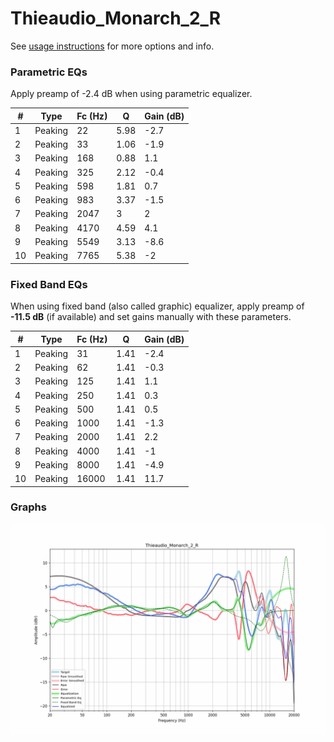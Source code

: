 # Thieaudio_Monarch_2_R
See [usage instructions](https://github.com/jaakkopasanen/AutoEq#usage) for more options and info.

### Parametric EQs
Apply preamp of -2.4 dB when using parametric equalizer.

|   # | Type    |   Fc (Hz) |    Q |   Gain (dB) |
|-----|---------|-----------|------|-------------|
|   1 | Peaking |        22 | 5.98 |        -2.7 |
|   2 | Peaking |        33 | 1.06 |        -1.9 |
|   3 | Peaking |       168 | 0.88 |         1.1 |
|   4 | Peaking |       325 | 2.12 |        -0.4 |
|   5 | Peaking |       598 | 1.81 |         0.7 |
|   6 | Peaking |       983 | 3.37 |        -1.5 |
|   7 | Peaking |      2047 | 3    |         2   |
|   8 | Peaking |      4170 | 4.59 |         4.1 |
|   9 | Peaking |      5549 | 3.13 |        -8.6 |
|  10 | Peaking |      7765 | 5.38 |        -2   |

### Fixed Band EQs
When using fixed band (also called graphic) equalizer, apply preamp of **-11.5 dB** (if available) and set gains manually with these parameters.

|   # | Type    |   Fc (Hz) |    Q |   Gain (dB) |
|-----|---------|-----------|------|-------------|
|   1 | Peaking |        31 | 1.41 |        -2.4 |
|   2 | Peaking |        62 | 1.41 |        -0.3 |
|   3 | Peaking |       125 | 1.41 |         1.1 |
|   4 | Peaking |       250 | 1.41 |         0.3 |
|   5 | Peaking |       500 | 1.41 |         0.5 |
|   6 | Peaking |      1000 | 1.41 |        -1.3 |
|   7 | Peaking |      2000 | 1.41 |         2.2 |
|   8 | Peaking |      4000 | 1.41 |        -1   |
|   9 | Peaking |      8000 | 1.41 |        -4.9 |
|  10 | Peaking |     16000 | 1.41 |        11.7 |

### Graphs
![](./Thieaudio_Monarch_2_R.png)
